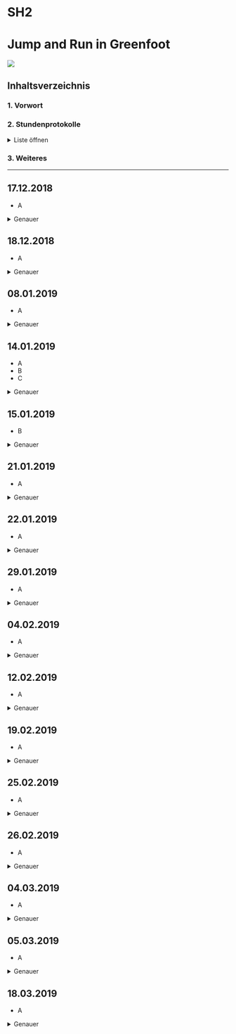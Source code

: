 # SH2
# Jump and Run in Greenfoot 
![](https://upload.wikimedia.org/wikipedia/commons/4/43/Greenfoot_Logo.jpg) 

## Inhaltsverzeichnis <a name="Inhaltsverzeichnis"></a>
### 1. Vorwort
### 2. Stundenprotokolle 
<details> 
   <summary>Liste öffnen</summary>
   
[Erste Informatikstunde](#eins)

[Zweite Informatikstunde](#zwei)

[Dritte Informatikstunde](#drei)

[Vierte Informatikstunde](#vier)

[Fünfte Informatikstunde](#fünf)

[Sechste Informatikstunde](#sechs)

[Siebte Informatikstunde](#sieben)

[Achte Informatikstunde](#acht)

[Neunte Informatikstunde](#neun)

[Zehnte Informatikstunde](#zehn)

[Elfte Informatikstunde](#elf)

[Zwölfte Informatikstunde](#zwölf)

[Dreizehnte Informatikstunde](#dreizehn)

[Vierzehnte Informatikstunde](#vierzehn)

[Fünfzehnte Informatikstunde](#fünfzehn)

</details> 

### 3. Weiteres

<hr>

## 17.12.2018  <a name="eins"></a> 

*  A

<details>
  <summary>Genauer</summary> 
A
   </details>  
  


## 18.12.2018  <a name="zwei"></a> 

*  A
    
<details>
  <summary>Genauer</summary> 
A
</details> 
 

## 08.01.2019  <a name="drei"></a> 

*   A
<details>
  <summary>Genauer</summary> 
  A

</details> 

## 14.01.2019  <a name="vier"></a> 

*   A
*   B
*   C
<details>
  <summary>Genauer</summary>
B
</details> 

## 15.01.2019  <a name="fünf"></a> 

*   B

<details>
  <summary>Genauer</summary>
A
</details>

## 21.01.2019  <a name="sechs"></a> 

*   A

<details>
  <summary>Genauer</summary> 
AB
</details>


## 22.01.2019  <a name="sieben"></a> 

* A
<details>
  <summary>Genauer</summary> 
A
</details> 

## 29.01.2019 <a name="acht"></a> 

*   A

<details>
  <summary>Genauer</summary>
A
    
</details> 

## 04.02.2019  <a name="neun"></a> 

*   A
<details>
  <summary>Genauer</summary>
A
</details> 

## 12.02.2019  <a name="zehn"></a> 

*   A

<details>
  <summary>Genauer</summary>
A

</details> 

## 19.02.2019  <a name="elf"></a> 

*   A
<details>
  <summary>Genauer</summary>
A
</details> 

## 25.02.2019  <a name="zwölf"></a> 

*   A

<details>
  <summary>Genauer</summary>
A
</details> 

## 26.02.2019 <a name="dreizehn"></a> 

*  A
<details>
  <summary>Genauer</summary>
A
</details> 

## 04.03.2019<a name="vierzehn"></a> 

*   A
<details>
  <summary>Genauer</summary>
A
 </details>


## 05.03.2019  <a name="vierzehn"></a>

*   A

<details>
  <summary>Genauer</summary>
A
</details> 


## 18.03.2019  <a name="fünfzehn"></a> 

* A
<details>
  <summary>Genauer</summary>
A    

 </details> 


